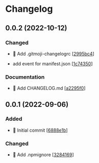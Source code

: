 # Changelog

<a name="0.0.2"></a>
## 0.0.2 (2022-10-12)

### Changed

- 🔧 Add .gitmoji-changelogrc [[2995bc4](https://github.com/FowApps/fow.cli/commit/2995bc4cc5c9df3aeeabbae3ce48d45434684f07)]

-  add event for manifest.json [[1c74350](https://github.com/FowApps/fow.cli/commit/1c743501c69755fd1c13ec361a343a31154484f8)]

### Documentation

- 📝 Add CHANGELOG.md [[a2295f0](https://github.com/FowApps/fow.cli/commit/a2295f0b927435c3d5993c7380fb03a10ccbf3a0)]


<a name="0.0.1"></a>
## 0.0.1 (2022-09-06)

### Added

- 🎉 Initial commit [[6888e1b](https://github.com/FowApps/fow.cli/commit/6888e1b926617f4784ae201697963270ed4f3c55)]

### Changed

- 🔧 Add .npmignore [[3284169](https://github.com/FowApps/fow.cli/commit/328416924ee85c44ced3f9990d38460a4ac3e081)]


